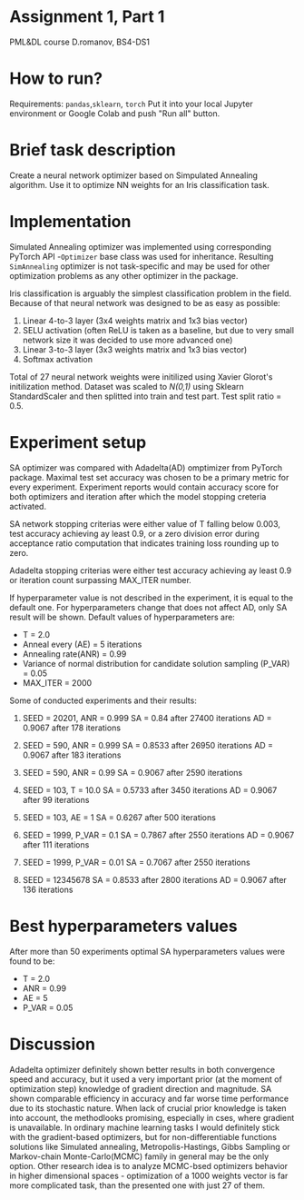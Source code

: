 # Assignment 1, Part 1

PML&DL course
D.romanov, BS4-DS1

# How to run?

Requirements: `pandas`,`sklearn`, `torch`
Put it into your local Jupyter environment or Google Colab and push "Run all" button.

# Brief task description

Create a neural network optimizer based on Simpulated Annealing algorithm.
Use it to optimize NN weights for an Iris classification task.

# Implementation

Simulated Annealing optimizer was implemented using corresponding PyTorch API -`Optimizer` base class was used for inheritance. 
Resulting `SimAnnealing` optimizer is not task-specific and may be used for other optimization problems as any other optimizer in the package.

Iris classification is arguably the simplest classification problem in the field. Because of that neural network was designed to be as easy as possible:

1. Linear 4-to-3 layer (3x4 weights matrix and 1x3 bias vector)
2. SELU activation (often ReLU is taken as a baseline, but due to very small network size it was decided to use more advanced one)
3. Linear 3-to-3 layer (3x3 weights matrix and 1x3 bias vector)
4. Softmax activation

Total of 27 neural network weights were initilized using Xavier Glorot's initilization method.
Dataset was scaled to *N(0,1)* using Sklearn StandardScaler and then splitted into train and test part. Test split ratio = 0.5.

# Experiment setup

SA optimizer was compared with Adadelta(AD) omptimizer from PyTorch package. Maximal test set accuracy was chosen to be a primary metric for every experiment. Experiment reports would contain accuracy score for both optimizers and iteration after which the model stopping creteria activated.

SA network stopping criterias were either value of T falling below 0.003, test accuracy achieving ay least 0.9, or a zero division error during acceptance ratio computation that indicates training loss rounding up to zero.

Adadelta stopping criterias were either test accuracy achieving ay least 0.9 or iteration count surpassing MAX_ITER number.

If hyperparameter value is not described in the experiment, it is equal to the default one. For hyperparameters change that does not affect AD, only SA result will be shown.
Default values of hyperparameters are:
* T = 2.0
* Anneal every (AE) = 5 iterations
* Annealing rate(ANR) = 0.99
* Variance of normal distribution for candidate solution sampling (P_VAR) = 0.05
* MAX_ITER = 2000



Some of conducted experiments and their results:

1. SEED = 20201, ANR = 0.999
    SA = 0.84 after 27400 iterations
    AD = 0.9067 after 178 iterations

2. SEED = 590, ANR = 0.999
    SA = 0.8533 after 26950 iterations
    AD = 0.9067 after 183 iterations

3. SEED = 590, ANR = 0.99
    SA = 0.9067 after 2590 iterations

4. SEED = 103, T = 10.0
    SA = 0.5733 after 3450 iterations
    AD = 0.9067 after 99 iterations

5. SEED = 103, AE = 1
    SA = 0.6267 after 500 iterations
    
6. SEED = 1999, P_VAR = 0.1
    SA = 0.7867 after 2550 iterations
    AD = 0.9067 after 111 iterations

7. SEED = 1999, P_VAR = 0.01
    SA = 0.7067 after 2550 iterations
    
8. SEED = 12345678
    SA = 0.8533 after 2800 iterations
    AD = 0.9067 after 136 iterations
    
# Best hyperparameters values

After more than 50 experiments optimal SA hyperparameters values were found to be:
* T = 2.0
* ANR = 0.99
* AE = 5
* P_VAR = 0.05

# Discussion

Adadelta optimizer definitely shown better results in both convergence speed and accuracy, but it used a very important prior (at the moment of optimization step) knowledge of gradient direction and magnitude.
SA shown comparable efficiency in accuracy and far worse time performance due to its stochastic nature. When lack of crucial prior knowledge is taken into account, the methodlooks promising, especially in cses, where gradient is unavailable.
In ordinary machine learning tasks I would definitely stick with the gradient-based optimizers, but for non-differentiable functions solutions like Simulated annealing, Metropolis-Hastings, Gibbs Sampling or Markov-chain Monte-Carlo(MCMC) family in general may be the only option.
Other research idea is to analyze MCMC-bsed optimizers behavior in higher dimensional spaces - optimization of a 1000 weights vector is far more complicated task, than the presented one with just 27 of them.
